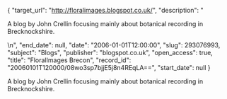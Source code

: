 {
  "target_url": "http://floralimages.blogspot.co.uk/", 
  "description": "<p>A blog by John Crellin focusing mainly about botanical recording in Brecknockshire.</p>\n", 
  "end_date": null, 
  "date": "2006-01-01T12:00:00", 
  "slug": 293076993, 
  "subject": "Blogs", 
  "publisher": "blogspot.co.uk", 
  "open_access": true, 
  "title": "FloralImages Brecon", 
  "record_id": "20060101T120000/08wo3sp7bjjE5j8n4REqLA==", 
  "start_date": null
}

<p>A blog by John Crellin focusing mainly about botanical recording in Brecknockshire.</p>
